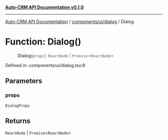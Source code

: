 [**Auto-CRM API Documentation v0.1.0**](../../../../README.md)

***

[Auto-CRM API Documentation](../../../../README.md) / [components/ui/dialog](../README.md) / Dialog

# Function: Dialog()

> **Dialog**(`props`): `ReactNode` \| `Promise`\<`ReactNode`\>

Defined in: components/ui/dialog.tsx:9

## Parameters

### props

`DialogProps`

## Returns

`ReactNode` \| `Promise`\<`ReactNode`\>
